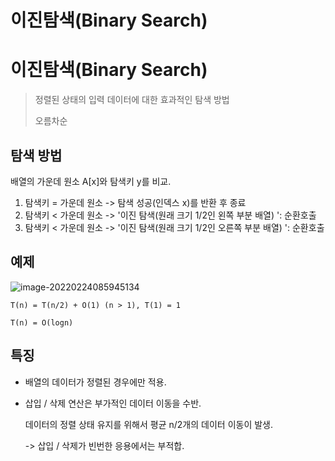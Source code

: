 # 이진탐색(Binary Search)

# 이진탐색(Binary Search)

> 정렬된 상태의 입력 데이터에 대한 효과적인 탐색 방법
>
> 오름차순

## 탐색 방법

배열의 가운데 원소 A[x]와 탐색키 y를 비교.

1) 탐색키 = 가운데 원소 -> 탐색 성공(인덱스 x)를 반환 후 종료
2) 탐색키 < 가운데 원소 -> '이진 탐색(원래 크기 1/2인 왼쪽 부분 배열) ': 순환호출
3) 탐색키 < 가운데 원소 -> '이진 탐색(원래 크기 1/2인 오른쪽 부분 배열) ': 순환호출

## 예제

![image-20220224085945134](C:\Users\Eisen\Documents\GitHub\TIL\CS\Algorithm\Binary_Search.assets\image-20220224085945134.png)

`T(n) = T(n/2) + O(1) (n > 1), T(1) = 1`

`T(n) = O(logn)`

## 특징

- 배열의 데이터가 정렬된 경우에만 적용.

- 삽입 / 삭제 연산은 부가적인 데이터 이동을 수반.

  데이터의 정렬 상태 유지를 위해서 평균 n/2개의 데이터 이동이 발생.

  -> 삽입 / 삭제가 빈번한 응용에서는 부적합.


